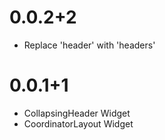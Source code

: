 # 0.0.2+2
* Replace 'header' with 'headers'

# 0.0.1+1
* CollapsingHeader Widget
* CoordinatorLayout Widget
